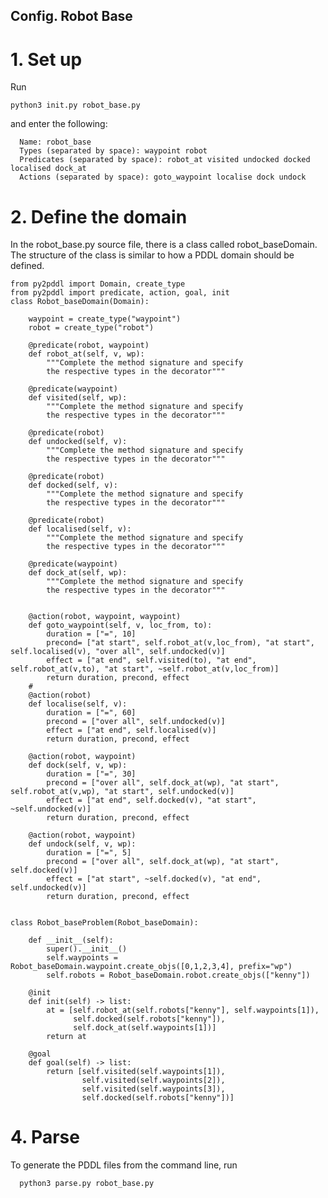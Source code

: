 ## Config. Robot Base

# 1. Set up

Run
  
    python3 init.py robot_base.py
    
and enter the following:
  
      Name: robot_base
      Types (separated by space): waypoint robot 
      Predicates (separated by space): robot_at visited undocked docked localised dock_at
      Actions (separated by space): goto_waypoint localise dock undock 
      
 # 2. Define the domain

In the robot_base.py source file, there is a class called robot_baseDomain. The structure of the class is similar to how a PDDL domain should be defined.  

    from py2pddl import Domain, create_type
    from py2pddl import predicate, action, goal, init
    class Robot_baseDomain(Domain):

        waypoint = create_type("waypoint")
        robot = create_type("robot")

        @predicate(robot, waypoint)
        def robot_at(self, v, wp):
            """Complete the method signature and specify
            the respective types in the decorator"""

        @predicate(waypoint)
        def visited(self, wp):
            """Complete the method signature and specify
            the respective types in the decorator"""

        @predicate(robot)
        def undocked(self, v):
            """Complete the method signature and specify
            the respective types in the decorator"""

        @predicate(robot)
        def docked(self, v):
            """Complete the method signature and specify
            the respective types in the decorator"""

        @predicate(robot)
        def localised(self, v):
            """Complete the method signature and specify
            the respective types in the decorator"""

        @predicate(waypoint)
        def dock_at(self, wp):
            """Complete the method signature and specify
            the respective types in the decorator"""


        @action(robot, waypoint, waypoint)
        def goto_waypoint(self, v, loc_from, to):
            duration = ["=", 10]
            precond= ["at start", self.robot_at(v,loc_from), "at start", self.localised(v), "over all", self.undocked(v)]
            effect = ["at end", self.visited(to), "at end", self.robot_at(v,to), "at start", ~self.robot_at(v,loc_from)]
            return duration, precond, effect
        #
        @action(robot)
        def localise(self, v):
            duration = ["=", 60]
            precond = ["over all", self.undocked(v)]
            effect = ["at end", self.localised(v)]
            return duration, precond, effect

        @action(robot, waypoint)
        def dock(self, v, wp):
            duration = ["=", 30]
            precond = ["over all", self.dock_at(wp), "at start", self.robot_at(v,wp), "at start", self.undocked(v)]
            effect = ["at end", self.docked(v), "at start", ~self.undocked(v)]
            return duration, precond, effect

        @action(robot, waypoint)
        def undock(self, v, wp):
            duration = ["=", 5]
            precond = ["over all", self.dock_at(wp), "at start", self.docked(v)]
            effect = ["at start", ~self.docked(v), "at end", self.undocked(v)]
            return duration, precond, effect


    class Robot_baseProblem(Robot_baseDomain):

        def __init__(self):
            super().__init__()
            self.waypoints = Robot_baseDomain.waypoint.create_objs([0,1,2,3,4], prefix="wp")
            self.robots = Robot_baseDomain.robot.create_objs(["kenny"])

        @init
        def init(self) -> list:
            at = [self.robot_at(self.robots["kenny"], self.waypoints[1]),
                  self.docked(self.robots["kenny"]),
                  self.dock_at(self.waypoints[1])]
            return at

        @goal
        def goal(self) -> list:
            return [self.visited(self.waypoints[1]),
                    self.visited(self.waypoints[2]),
                    self.visited(self.waypoints[3]),
                    self.docked(self.robots["kenny"])]

# 4. Parse

To generate the PDDL files from the command line, run
    
      python3 parse.py robot_base.py
